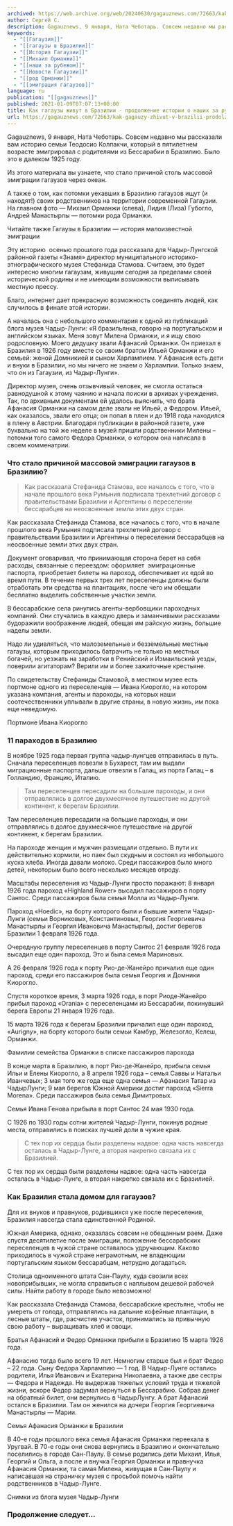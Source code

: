 ```yaml
---
archived: https://web.archive.org/web/20240630/gagauznews.com/72663/kak-gagauzy-zhivut-v-brazilii-prodolzhenie-istorii-o-nashih-za-rubezhom.html
author: Сергей С.
description: Gagauznews, 9 января, Ната Чеботарь. Совсем недавно мы рассказали вам историю семьи Теодосио Колпакчи, который в пятилетнем возрасте эмигрировал с родителями из Бессарабии в Бразилию. Было это в далеком 1925 году. Из этого материала вы узнаете, что стало причиной столь массовой эмиграции гагаузов через океан. А также о том, как потомки уехавших в Бразилию гагаузов ищут (и находят!) своих родственников на территории современной Гагаузии. На главном фото — Михаил Орманжи (слева), Лидия (Лиза) Губогло, Андрей Манастырлы — потомки рода Орманжи. Читайте также Гагаузы в Бразилии — история малоизвестной эмиграции Эту историю  осенью прошлого года рассказала для Чадыр-Лунгской районной газеты «Знамя» […]
keywords:
  - "[[Гагаузия]]"
  - "[[гагаузы в Бразилии]]"
  - "[[История Гагаузии]]"
  - "[[Михаил Орманжи]]"
  - "[[наши за рубежом]]"
  - "[[Новости Гагаузии]]"
  - "[[род Орманжи]]"
  - "[[эмиграция гагаузов]]"
language: ru
publication: "[[gagauznews]]"
published: 2021-01-09T07:07:13+00:00
title: Как гагаузы живут в Бразилии - продолжение истории о наших за рубежом
url: https://gagauznews.com/72663/kak-gagauzy-zhivut-v-brazilii-prodolzhenie-istorii-o-nashih-za-rubezhom.html
---
```


Gagauznews, 9 января, Ната Чеботарь. Совсем недавно мы рассказали вам историю семьи Теодосио Колпакчи, который в пятилетнем возрасте эмигрировал с родителями из Бессарабии в Бразилию. Было это в далеком 1925 году.

Из этого материала вы узнаете, что стало причиной столь массовой эмиграции гагаузов через океан.

А также о том, как потомки уехавших в Бразилию гагаузов ищут (и находят!) своих родственников на территории современной Гагаузии. На главном фото — Михаил Орманжи (слева), Лидия (Лиза) Губогло, Андрей Манастырлы — потомки рода Орманжи.

Читайте также Гагаузы в Бразилии — история малоизвестной эмиграции

Эту историю  осенью прошлого года рассказала для Чадыр-Лунгской районной газеты «Знамя» директор муниципального историко-этнографического музея Стефанида Стамова. Считаем, это будет интересно многим гагаузам, живущим сегодня за пределами своей исторической родины и не имеющим возможности выписывать местную прессу.

Благо, интернет дает прекрасную возможность соединять людей, как случилось в финале этой истории.

А началась она с небольшого комментария к одной из публикаций блога музея Чадыр-Лунги: «Я бразильянка, говорю на португальском и английском языках. Меня зовут Милена Орманжи, и я ищу свою родословную. Моего дедушку звали Афанасий Орманжи. Он приехал в Бразилия в 1926 году вместе со своим братом Ильей Орманжи и его семьей: женой Домникией и сыном Харлампием. У Афанасия есть дети и внуки в Бразилии, но мы ничего не знаем о Харлампии. Только знаем, что он из Гагаузии, из Чадыр-Лунги».

Директор музея, очень отзывчивый человек, не смогла остаться равнодушной к этому чаянию и начала поиски в архивах учреждения. Так, по архивным документам ей удалось выяснить, что брата Афанасия Орманжи на самом деле звали не Ильей, а Федором. Ильей, как оказалось, звали его отца; он попал в плен и до 1918 года находился в плену в Австрии. Благодаря публикации в районной газете, уже буквально на той же неделе в музей пришли родственники Милены – потомки того самого Федора Орманжи, о котором она написала в своем комменатрии.

### Что стало причиной массовой эмиграции гагаузов в Бразилию?

> Как рассказала Стефанида Стамова, все началось с того, что в начале прошлого века Румыния подписала трехлетний договор с правительствами Бразилии и Аргентины о переселении бессарабцев на неосвоенные земли этих двух стран.

Как рассказала Стефанида Стамова, все началось с того, что в начале прошлого века Румыния подписала трехлетний договор с правительствами Бразилии и Аргентины о переселении бессарабцев на неосвоенные земли этих двух стран.

Документ оговаривал, что принимающая сторона берет на себя расходы, связанные с переездом: оформляет  эмиграционные паспорта, приобретает билеты на пароход, обеспечивает их едой во время пути. В течение первых трех лет переселенцы должны были отработать эти средства на плантациях, после чего им обещали бесплатно выделить собственные участки земли.

В бессарабские села ринулись агенты-вербовщики пароходных компаний. Они стучались в каждую дверь и заманчивыми рассказами будоражили воображение людей, обещая им райскую жизнь, большие наделы земли.

Надо ли удивляться, что малоземельные и безземельные местные гагаузы, которым приходилось батрачить не только на местных богачей, но уезжать на заработки в Ренийский и Измаильский уезды, поверили агитаторам? Верили им и более зажиточные крестьяне.

По свидетельству Стефаниды Стамовой, в местном музее есть портмоне одного из переселенцев — Ивана Киорогло, на котором указана компания, агенты и пароходы, на которых наши соотечественники уплывали в другие страны, в новую жизнь, им пока еще неведомую.

Портмоне Ивана Киорогло

### 11 параходов в Бразилию

В ноябре 1925 года первая группа чадыр-лунгцев отправилась в путь. Сначала переселенцев повезли в Бухарест, там им выдали миграционные паспорта, дальше отвезли в Галац, из порта Галац – в Голландию, Францию, Италию.

> Там переселенцев пересадили на большие пароходы, и они отправлялись в долгое двухмесячное путешествие на другой континент, к берегам Бразилии.

Там переселенцев пересадили на большие пароходы, и они отправлялись в долгое двухмесячное путешествие на другой континент, к берегам Бразилии.

На пароходе женщин и мужчин размещали отдельно. В пути их действительно кормили, но паек был скудным и состоял из небольшого куска хлеба. Иногда давали молоко. Среди пассажиров было много детей, некоторым было всего несколько месяцев отроду.

Масштабы переселения из Чадыр-Лунги просто поражают: 8 января 1926 года пароход «Highland Rower» высадил пассажиров в порту Сантос. Среди пассажиров была семья Молла из Чадыр-Лунги.

Пароход «Hoedic», на борту которого были и бывшие жители Чадыр-Лунги (семьи Ворниковых, Константиновых, Георгия Георгиевича Манастырлы и Георгия Ивановича Манастырлы), достиг берегов Бразилии 1 февраля 1926 года.

Очередную группу переселенцев в порту Сантос 21 февраля 1926 года высадил еще один пароход. Это и была семья Мариновых.

А 26 февраля 1926 года к порту Рио-де-Жанейро причалил еще один пароход, среди его пассажиров была семья Георгия и Домники Киорогло.

Спустя короткое время, 3 марта 1926 года, в порт Риоде-Жанейро прибыл пароход «Orania» с переселенцами из Бессарабии, покинувший берега Европы 21 января 1926 года.

15 марта 1926 года к берегам Бразилии причалил еще один пароход, «Aurigny», на борту которого были семьи Камбур, Железогло, Келеш, Орманжи.

Фамилии семейства Орманжи в списке пассажиров парохода

В конце марта в Бразилию, в порт Рио-де-Жанейро, прибыла семья Ильи и Елены Киорогло, а 8 апреля 1926 года – семья Саввы и Натальи Иванчевых; 3 мая того же года еще одна семья — Афанасия Татар из ЧадырЛунги; 9 мая берегов Южной Америки достиг пароход «Sierra Morena». Среди пассажиров была семья Димитровых.

Семья Ивана Генова прибыла в порт Сантос 24 мая 1930 года.

С 1926 по 1930 годы сотни жителей Чадыр-Лунги, покинув родные места, отправились в поисках лучшей доли в чужие края.

> С тех пор их сердца были разделены надвое: одна часть навсегда осталась в Чадыр-Лунге, а вторая накрепко связала их с Бразилией.

С тех пор их сердца были разделены надвое: одна часть навсегда осталась в Чадыр-Лунге, а вторая накрепко связала их с Бразилией.

### Как Бразилия стала домом для гагаузов?

Для их внуков и правнуков, родившихся уже после переселения, Бразилия навсегда стала единственной Родиной.

Южная Америка, однако, оказалась совсем не обещанным раем. Даже спустя десятилетие после эмиграции, положение бессарабских переселенцев в чужой стране оставалось удручающим. Каково приходилось в чужой стране неграмотным, не владеющим португальским языком бессарабцам, нетрудно догадаться.

Столица одноименного штата Сан-Паулу, куда свозили всех новоприбывших, не могла справиться с наплывом дешевой рабочей силы. Найти работу в городе было невозможно!

Как рассказала Стефанида Стамова, бессарабские крестьяне, чтобы не умереть от голода, отправлялись на дальние кофейные плантации, в лесные штаты, где, расчистив участок, принимались за привычную свою работу – выращивать хлеб и овощи.

Братья Афанасий и Федор Орманжи прибыли в Бразилию 15 марта 1926 года.

Афанасию тогда было всего 19 лет. Немногим старше был и брат Федор – 22 года. Сыну Федора Харлампию — 1 год. В Чадыр-Лунге остались родители, Илья Иванович и Екатерина Николаевна, а также две сестры — Федора и Надежда. Не выдержав тяжелых условий труда и тяжелой жизни, вскоре Федор задумал вернуться в Бессарабию. Собрав денег на обратный билет, они вернулись в ЧадырЛунгу. А брат Афанасий остался в Бразилии. Там он женился на дочери Георгия Георгиевича Манастырлы — Марии.

Семья Афанасия Орманжи в Бразилии

В 40-е годы прошлого века семья Афанасия Орманжи переехала в Уругвай. В 70-е годы они снова вернулись в Бразилию и окончательно поселились в городе Сан-Паулу. В семье родились дети Михаил, Илья, Георгий и Ольга, а после и внучка Георгия Орманжи и правнучка Афанасия Орманжи, та самая Милена, живущая в Сан-Паулу и написавшая на страничку музея с просьбой помочь найти родственников в Чадыр-Лунге.

Снимки из блога музея Чадыр-Лунги

### Продолжение следует…